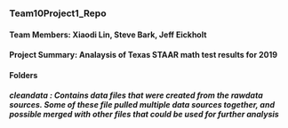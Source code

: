 ### Team10Project1_Repo
#### Team Members:  Xiaodi Lin, Steve Bark, Jeff Eickholt
#### Project Summary: Analaysis of Texas STAAR math test results for 2019

#### Folders
##### cleandata : Contains data files that were created from the rawdata sources.  Some of these file pulled multiple data sources               together, and possible merged with other files that could be used for further analysis
